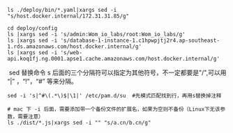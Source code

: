 ```
ls ./deploy/bin/*.yaml|xargs sed -i "s/host.docker.internal/172.31.31.85/g"

cd deploy/config
ls |xargs sed -i 's/admin:Wom_io_labs/root:Wom_io_labs/g'
ls |xargs sed -i 's/database-1-instance-1.c1hpwpjtj2r4.ap-southeast-1.rds.amazonaws.com/host.docker.internal/g'
ls |xargs sed -i 's/web-api.koq1fj.ng.0001.apse1.cache.amazonaws.com/host.docker.internal/g'
```

 sed 替换命令 s 后面的三个分隔符可以指定为其他符号，不一定都要是"/",可以用 “|” ，“!”，“#” 等来分隔。

    sed -i 's|^#\(.*\)$|\1|' /etc/pam.d/su  #先模式匹配找到行，再用s替换掉注释

```
# mac 下 -i 后面，需要添加带一个备份文件的扩展名，如果为空则不备份（Linux下无该参数，需要注意）
ls ./dist/*.js|xargs sed -i "" "s/a.cn/b.cn/g"  

```